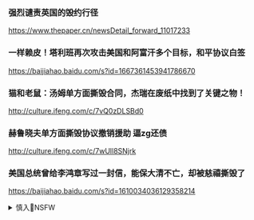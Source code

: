 ### 强烈谴责英国的毁约行径
https://www.thepaper.cn/newsDetail_forward_11017233

### 一样赖皮！塔利班再次攻击美国和阿富汗多个目标，和平协议白签
https://baijiahao.baidu.com/s?id=1667361453941786670

### 猫和老鼠：汤姆单方面撕毁合同，杰瑞在废纸中找到了关键之物！
http://culture.ifeng.com/c/7vQ0zDLSBd0

### 赫鲁晓夫单方面撕毁协议撤销援助 逼zg还债
http://culture.ifeng.com/c/7wUll8SNjrk

### 美国总统曾给李鸿章写过一封信，能保大清不亡，却被慈禧撕毁了
https://baijiahao.baidu.com/s?id=1610034036129358214

<details><summary>慎入🔞NSFW</summary>

Not Safe For Work
<img src="https://upload.wikimedia.org/wikipedia/commons/thumb/d/d3/Biohazard_Symbol_Specification.png/210px-Biohazard_Symbol_Specification.png">

<details><summary><b>风险自理Use At Your Own Risk🈲</summary>

### 外交b：z英联合声明》作为历史文件 不具有现实意义
http://news.youth.cn/gn/201707/t20170701_10204679.htm

</details>
</details>
